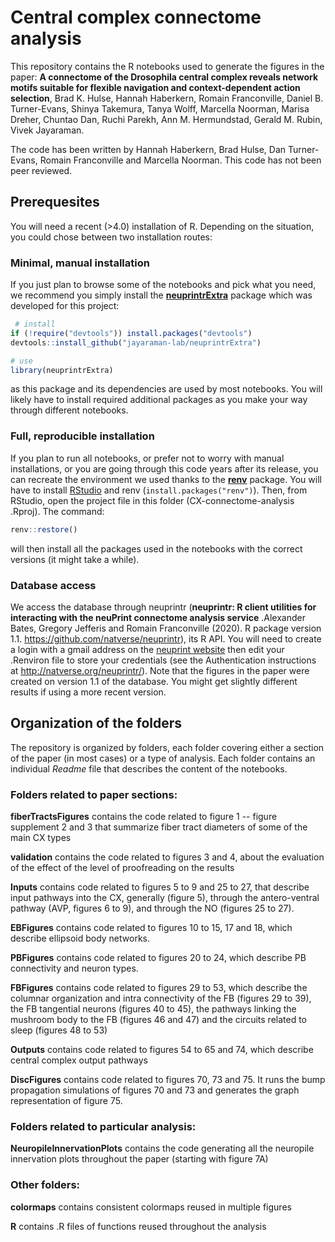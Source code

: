 # Central complex connectome analysis
This repository contains the R notebooks used to generate the figures in the paper: **A connectome of the Drosophila central complex reveals network motifs suitable for flexible navigation and context-dependent action selection**, Brad K. Hulse, Hannah Haberkern, Romain Franconville, Daniel B. Turner-Evans, Shinya Takemura, Tanya Wolff, Marcella Noorman, Marisa Dreher, Chuntao Dan, Ruchi Parekh, Ann M. Hermundstad, Gerald M. Rubin, Vivek Jayaraman.

The code has been written by Hannah Haberkern, Brad Hulse, Dan Turner-Evans, Romain Franconville and Marcella Noorman.
This code has not been peer reviewed.

## Prerequesites
You will need a recent (>4.0) installation of R. Depending on the situation, you could chose between two installation routes:
### Minimal, manual installation

If you just plan to browse some of the notebooks and pick what you need, we recommend you simply install the [**neuprintrExtra**](https://github.com/jayaraman-lab/neuprintrExtra) package which was developed for this project:
 ```r
  # install
if (!require("devtools")) install.packages("devtools")
devtools::install_github("jayaraman-lab/neuprintrExtra")

# use 
library(neuprintrExtra)
  ```
   as this package and its dependencies are used by most notebooks. You will likely have to install required additional packages as you make your way through different notebooks. 

### Full, reproducible installation
If you plan to run all notebooks, or prefer not to worry with manual installations, or you are going through this code years after its release, you can recreate the environment we used thanks to the [**renv**](https://rstudio.github.io/renv/articles/renv.html) package. You will have to install [RStudio](https://www.rstudio.com/products/rstudio/) and renv (```install.packages("renv")```).
Then, from RStudio, open the project file in this folder (CX-connectome-analysis
.Rproj). The command:
```r
renv::restore() 
```
will then install all the packages used in the notebooks with the correct versions (it might take a while).

### Database access
We access the database through neuprintr (**neuprintr: R client utilities for interacting with the neuPrint
  connectome analysis service** .Alexander Bates, Gregory Jefferis and Romain Franconville (2020).
   R package version 1.1.
  https://github.com/natverse/neuprintr), its R API. You will need to create a login with a gmail address on the [neuprint website](https://neuprint.janelia.org/) then edit your .Renviron file to store your credentials (see the Authentication instructions at http://natverse.org/neuprintr/). Note that the figures in the paper were created on version 1.1 of the database. You might get slightly different results if using a more recent version.

## Organization of the folders
The repository is organized by folders, each folder covering either a section of the paper (in most cases) or a type of analysis. Each folder contains an individual *Readme* file that describes the content of the notebooks.

### Folders related to paper sections:
**fiberTractsFigures** contains the code related to figure 1 -- figure supplement 2 and 3 that summarize fiber tract diameters of some of the main CX types

**validation** contains the code related to figures 3 and 4, about the evaluation of the effect of the level of proofreading on the results

**Inputs** contains code related to figures 5 to 9 and 25 to 27, that describe input pathways into the CX, generally (figure 5), through the antero-ventral pathway (AVP, figures 6 to 9), and through the NO (figures 25 to 27).

**EBFigures** contains code related to figures 10 to 15, 17 and 18, which describe ellipsoid body networks.

**PBFigures** contains code related to figures 20 to 24, which describe PB connectivity and neuron types.

**FBFigures** contains code related to figures 29 to 53, which describe the columnar organization and intra connectivity of the FB (figures 29 to 39), the FB tangential neurons (figures 40 to 45), the pathways linking the mushroom body to the FB (figures 46 and 47) and the circuits related to sleep (figures 48 to 53) 

**Outputs** contains code related to figures 54 to 65 and 74, which describe central complex output pathways

**DiscFigures** contains code related to figures 70, 73 and 75. It runs the bump propagation simulations of figures 70 and 73 and generates the graph representation of figure 75.

### Folders related to particular analysis:
**NeuropileInnervationPlots** contains the code generating all the neuropile innervation plots throughout the paper (starting with figure 7A)

### Other folders:
**colormaps** contains consistent colormaps reused in multiple figures

**R** contains .R files of functions reused throughout the analysis
